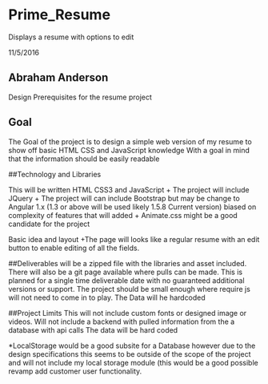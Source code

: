 # Prime_Resume
Displays a resume with options to edit



11/5/2016
## Abraham Anderson

Design Prerequisites for the resume project

## Goal

The Goal of the project is to design a simple web version of my resume to show off basic HTML CSS and JavaScript knowledge
With a goal in mind that the information should be easily readable

##Technology and Libraries

This will be written HTML CSS3 and JavaScript
    + The project will include JQuery
    + The project will can include Bootstrap
        but may be change to Angular 1.x (1.3 or above will be used likely 1.5.8 Current version)
        biased on complexity of features that will added
    + Animate.css might be a good candidate for the project


Basic idea and layout
   +The page will looks like a regular resume with an edit button to enable editing of all the fields.
    
##Deliverables
will be a zipped file with the libraries and asset included.
There will also be a git page available where pulls can be made.
This is planned for a single time deliverable date with no guaranteed additional versions or support.
The project should be small enough where require js will not need to come in to play.
The Data will he hardcoded

##Project Limits
This will not include custom fonts or designed image or videos.
Will not include a backend with pulled information from the a database with api calls
The data will be hard coded

*LocalStorage would be a good subsite for a Database however due to the design specifications this seems to be outside of the scope of the project and will not 
include my local storage module (this would be a good possible revamp add customer user functionality.

